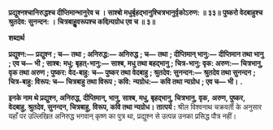 **प्रद्युश्नश्चानिरुद्धश्च दीप्तिमान्भानुरेव च ।** **साश्बो मधुर्बृहद्भानुश्चित्रभानुर्वृकोऽरुण: ॥ ३३॥** **पुष्करो वेदबाहुश्च श्रुतदेव: सुनन्दन: ।** **चित्रबाहुॢवरूपश्च कविन्र्यग्रोध एव च ॥ ३॥** 

**शब्दार्थ** 

**प्रद्युश्न:—** **प्रद्युश्न** **; च—** **तथा** **; अनिरुद्ध:—** **अनिरुद्ध** **; च—** **तथा** **; दीप्तिमान् भानु:—** **दीप्तिमान तथा भानु** **; एव च—** **भी** **; साश्ब:** **मधु: बृहत्-भानु:—** **साश्ब, मधु तथा बहद्भानु** **; चित्र-भानु: वृक: अरुण:—** **चित्रभानु, वृक तथा अरुण** **; पुष्कर: वेद-बाहु:** **च—** **पुष्कर तथा वेदबाहु** **; श्रुतदेव: सुनन्दन:—** **श्रुतदेव तथा सुनन्दन** **; चित्र-बाहु: विरूप: च—** **चित्रबाहु तथा विरूप** **; कवि:** **न्यग्रोध:—** **कवि तथा न्यग्रोध** **; एव च—** **भी।** **.** 

**इनके नाम थे प्रद्युश्न, अनिरुद्ध, दीप्तिमान्, भानु, साश्ब, मधु, बृहद्भानु, चित्रभानु, वृक,** **अरुण, पुष्कर, वेदबाहु, श्रुतदेव, सुनन्दन, चित्रबाहु, विरूप, कवि तथा न्यग्रोध।** **तात्पर्य :** श्रील विश्वनाथ चक्रवर्ती के अनुसार यहाँ पर उल्लिखित अनिरुद्ध भगवान् कृष्ण का पुत्र था, प्रद्युश्न से उत्पन्न उनका प्रसिद्ध पौत्र नहीं।  